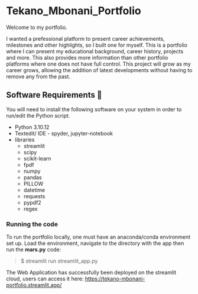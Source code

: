 # Tekano_Mbonani_Portfolio

Welcome to my portfolio. 

I wanted a prefessional platform to present career achievements, milestones and other highlights, so I built one for myself. This is a portfolio where I can present my educational background, career history, projects and more. This also provides more information than other portfolio platforms where one does not have full control. This project will grow as my career grows, allowing the addition of latest developments without having to remove any from the past. 

## Software Requirements 🔌
You will need to install the following software on your system in order to run/edit the Python script.
* Python 3.10.12
* Textedit/ IDE - spyder, jupyter-notebook
* libraries
  * streamlit
  * scipy
  * scikit-learn
  * fpdf
  * numpy
  * pandas
  * PILLOW
  * datetime
  * requests
  * pypdf2
  * regex

### Running the code
To run the portfolio locally, one must have an anaconda/conda environment set up. Load the environment, navigate to the directory with the app then run the **mars.py** code:

> $ streamlit run streamlit_app.py

The Web Application has successfully been deployed on the streamlit cloud, users can access it here: https://tekano-mbonani-portfolio.streamlit.app/
